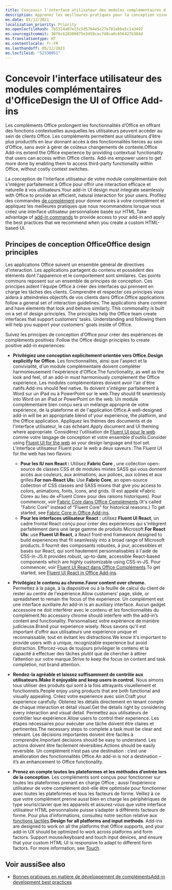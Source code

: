 ```yaml
---
title: Concevoir l'interface utilisateur des modules complémentaires d'Office
description: Apprenez les meilleures pratiques pour la conception visuelle des compléments d'Office.
ms.date: 05/12/2021
localization_priority: Priority
ms.openlocfilehash: 7b5314a07e15c5d57b4e5c27e781ebba5c1a3492
ms.sourcegitcommit: 30f6c620380075e3459cac748ca0c656427b384d
ms.translationtype: HT
ms.contentlocale: fr-FR
ms.lasthandoff: 05/12/2021
ms.locfileid: "52330051"
---
```

# <a name="design-the-ui-of-office-add-ins"></a><span data-ttu-id="1a9bb-103">Concevoir l'interface utilisateur des modules complémentaires d'Office</span><span class="sxs-lookup"><span data-stu-id="1a9bb-103">Design the UI of Office Add-ins</span></span>

<span data-ttu-id="1a9bb-p101">Les compléments Office prolongent les fonctionnalités d’Office en offrant des fonctions contextuelles auxquelles les utilisateurs peuvent accéder au sein de clients Office. Les compléments permettent aux utilisateurs d’être plus productifs en leur donnant accès à des fonctionnalités tierces au sein d’Office, sans avoir à gérer de coûteux changements de contexte.</span><span class="sxs-lookup"><span data-stu-id="1a9bb-p101">Office Add-ins extend the Office experience by providing contextual functionality that users can access within Office clients. Add-ins empower users to get more done by enabling them to access third-party functionality within Office, without costly context switches.</span></span>

<span data-ttu-id="1a9bb-106">La conception de l'interface utilisateur de votre module complémentaire doit s'intégrer parfaitement à Office pour offrir une interaction efficace et naturelle à vos utilisateurs.</span><span class="sxs-lookup"><span data-stu-id="1a9bb-106">Your add-in UI design must integrate seamlessly with Office to provide an efficient, natural interaction for your users.</span></span> <span data-ttu-id="1a9bb-107">Profitez des commandes [de complément](add-in-commands.md) pour donner accès à votre complément et appliquez les meilleures pratiques que nous recommandons lorsque vous créez une interface utilisateur personnalisée basée sur HTML.</span><span class="sxs-lookup"><span data-stu-id="1a9bb-107">Take advantage of [add-in commands](add-in-commands.md) to provide access to your add-in and apply the best practices that we recommend when you create a custom HTML-based UI.</span></span>

## <a name="office-design-principles"></a><span data-ttu-id="1a9bb-108">Principes de conception Office</span><span class="sxs-lookup"><span data-stu-id="1a9bb-108">Office design principles</span></span>

<span data-ttu-id="1a9bb-p103">Les applications Office suivent un ensemble général de directives d'interaction. Les applications partagent du contenu et possèdent des éléments dont l'apparence et le comportement sont similaires. Ces points communs reposent sur un ensemble de principes de conception. Ces principes aident l'équipe Office à créer des interfaces qui prennent en charge les tâches des clients. Comprendre et respecter ces principes vous aidera à atteindreles objectifs de vos clients dans Office.</span><span class="sxs-lookup"><span data-stu-id="1a9bb-p103">Office applications follow a general set of interaction guidelines. The applications share content and have elements that look and behave similarly. This commonality is built on a set of design principles. The principles help the Office team create interfaces that support customers’ tasks. Understanding and following them will help you support your customers’ goals inside of Office.</span></span>

<span data-ttu-id="1a9bb-114">Suivez les principes de conception d’Office pour créer des expériences de compléments positives :</span><span class="sxs-lookup"><span data-stu-id="1a9bb-114">Follow the Office design principles to create positive add-in experiences:</span></span>

- <span data-ttu-id="1a9bb-115">**Privilégiez une conception explicitement orientée vers Office.**</span><span class="sxs-lookup"><span data-stu-id="1a9bb-115">**Design explicitly for Office.**</span></span> <span data-ttu-id="1a9bb-116">Les fonctionnalités, ainsi que l'aspect et la convivialité, d'un module complémentaire doivent compléter harmonieusement l'expérience d'Office.</span><span class="sxs-lookup"><span data-stu-id="1a9bb-116">The functionality, as well as the look and feel, of an add-in must harmoniously complement the Office experience.</span></span> <span data-ttu-id="1a9bb-117">Les modules complémentaires doivent avoir l'air d'être natifs.</span><span class="sxs-lookup"><span data-stu-id="1a9bb-117">Add-ins should feel native.</span></span> <span data-ttu-id="1a9bb-118">Ils doivent s'intégrer parfaitement à Word sur un iPad ou à PowerPoint sur le web.</span><span class="sxs-lookup"><span data-stu-id="1a9bb-118">They should fit seamlessly into Word on an iPad or PowerPoint on the web.</span></span> <span data-ttu-id="1a9bb-119">Un module complémentaire bien conçu sera un mélange approprié de votre expérience, de la plateforme et de l'application Office.</span><span class="sxs-lookup"><span data-stu-id="1a9bb-119">A well-designed add-in will be an appropriate blend of your experience, the platform, and the Office application.</span></span> <span data-ttu-id="1a9bb-120">Appliquez les thèmes des documents et de l'interface utilisateur, le cas échéant.</span><span class="sxs-lookup"><span data-stu-id="1a9bb-120">Apply document and UI theming where appropriate.</span></span> <span data-ttu-id="1a9bb-121">Considérez l'utilisation de [Fluent UI pour le web](https://developer.microsoft.com/fluentui#/get-started/web) comme votre langage de conception et votre ensemble d'outils.</span><span class="sxs-lookup"><span data-stu-id="1a9bb-121">Consider using [Fluent UI for the web](https://developer.microsoft.com/fluentui#/get-started/web) as your design language and tool set.</span></span> <span data-ttu-id="1a9bb-122">L'interface utilisateur Fluent pour le web a deux saveurs :</span><span class="sxs-lookup"><span data-stu-id="1a9bb-122">The Fluent UI for the web has two flavors:</span></span>

  - <span data-ttu-id="1a9bb-123">**Pour les IU non React :** Utilisez **Fabric Core** , une collection open-source de classes CSS et de modules mixtes SASS qui vous donnent accès aux couleurs, aux animations, aux polices, aux icônes et aux grilles.</span><span class="sxs-lookup"><span data-stu-id="1a9bb-123">**For non-React UIs:** Use **Fabric Core**, an open-source collection of CSS classes and SASS mixins that give you access to colors, animations, fonts, icons, and grids.</span></span> <span data-ttu-id="1a9bb-124">(Il est appelé «Fabric Core» au lieu de «Fluent Core» pour des raisons historiques). Pour commencer, voir [Fabric Core dans Office Compléments](fabric-core.md).</span><span class="sxs-lookup"><span data-stu-id="1a9bb-124">(It's called "Fabric Core" instead of "Fluent Core" for historical reasons.) To get started, see [Fabric Core in Office Add-ins](fabric-core.md).</span></span>
  - <span data-ttu-id="1a9bb-125">**Pour les interfaces utilisateur React :** utilisez **Fluent UI React**, un cadre frontal React conçu pour créer des expériences qui s'intègrent parfaitement dans une large gamme de produits Microsoft.</span><span class="sxs-lookup"><span data-stu-id="1a9bb-125">**For React UIs:** use **Fluent UI React**, a React front-end framework designed to build experiences that fit seamlessly into a broad range of Microsoft products.</span></span> <span data-ttu-id="1a9bb-126">Il fournit des composants robustes, à jour, accessibles et basés sur React, qui sont hautement personnalisables à l'aide de CSS-in-JS.</span><span class="sxs-lookup"><span data-stu-id="1a9bb-126">It provides robust, up-to-date, accessible React-based components which are highly customizable using CSS-in-JS.</span></span> <span data-ttu-id="1a9bb-127">Pour commencer, voir [Fluent UI React dans Office Compléments](using-office-ui-fabric-react.md).</span><span class="sxs-lookup"><span data-stu-id="1a9bb-127">To get started, see [Fluent UI React in Office Add-ins](using-office-ui-fabric-react.md).</span></span>

- <span data-ttu-id="1a9bb-128">**Privilégiez le contenu au chrome.**</span><span class="sxs-lookup"><span data-stu-id="1a9bb-128">**Favor content over chrome.**</span></span> <span data-ttu-id="1a9bb-129">Permettez à la page, à la diapositive ou à la feuille de calcul du client de rester au centre de l'expérience.</span><span class="sxs-lookup"><span data-stu-id="1a9bb-129">Allow customers’ page, slide, or spreadsheet to remain the focus of the experience.</span></span> <span data-ttu-id="1a9bb-130">Un complément est une interface auxiliaire.</span><span class="sxs-lookup"><span data-stu-id="1a9bb-130">An add-in is an auxiliary interface.</span></span> <span data-ttu-id="1a9bb-131">Aucun gadget accessoire ne doit interférer avec le contenu et les fonctionnalités du complément.</span><span class="sxs-lookup"><span data-stu-id="1a9bb-131">No accessory chrome should interfere with the add-in’s content and functionality.</span></span> <span data-ttu-id="1a9bb-132">Personnalisez votre expérience de manière judicieuse.</span><span class="sxs-lookup"><span data-stu-id="1a9bb-132">Brand your experience wisely.</span></span> <span data-ttu-id="1a9bb-133">Nous savons qu'il est important d'offrir aux utilisateurs une expérience unique et reconnaissable, tout en évitant les distractions.</span><span class="sxs-lookup"><span data-stu-id="1a9bb-133">We know it's important to provide users with a unique, recognizable experience but avoid distraction.</span></span> <span data-ttu-id="1a9bb-134">Efforcez-vous de toujours privilégier le contenu et la capacité à effectuer des tâches plutôt que de chercher à attirer l’attention sur votre marque.</span><span class="sxs-lookup"><span data-stu-id="1a9bb-134">Strive to keep the focus on content and task completion, not brand attention.</span></span>

- <span data-ttu-id="1a9bb-135">**Rendez-la agréable et laissez suffisamment de contrôle aux utilisateurs.**</span><span class="sxs-lookup"><span data-stu-id="1a9bb-135">**Make it enjoyable and keep users in control.**</span></span> <span data-ttu-id="1a9bb-136">Nous aimons tous utiliser des produits qui sont à la fois attrayants visuellement et fonctionnels.</span><span class="sxs-lookup"><span data-stu-id="1a9bb-136">People enjoy using products that are both functional and visually appealing.</span></span> <span data-ttu-id="1a9bb-137">Créez votre expérience avec soin.</span><span class="sxs-lookup"><span data-stu-id="1a9bb-137">Craft your experience carefully.</span></span> <span data-ttu-id="1a9bb-138">Obtenez les détails directement en tenant compte de chaque interaction et détail visuel.</span><span class="sxs-lookup"><span data-stu-id="1a9bb-138">Get the details right by considering every interaction and visual detail.</span></span> <span data-ttu-id="1a9bb-139">Permettez aux utilisateurs de contrôler leur expérience.</span><span class="sxs-lookup"><span data-stu-id="1a9bb-139">Allow users to control their experience.</span></span> <span data-ttu-id="1a9bb-140">Les étapes nécessaires pour exécuter une tâche doivent être claires et pertinentes.</span><span class="sxs-lookup"><span data-stu-id="1a9bb-140">The necessary steps to complete a task must be clear and relevant.</span></span> <span data-ttu-id="1a9bb-141">Les décisions importantes doivent être faciles à comprendre.</span><span class="sxs-lookup"><span data-stu-id="1a9bb-141">Important decisions should be easy to understand.</span></span> <span data-ttu-id="1a9bb-142">Les actions doivent être facilement réversibles.</span><span class="sxs-lookup"><span data-stu-id="1a9bb-142">Actions should be easily reversible.</span></span> <span data-ttu-id="1a9bb-143">Un complément n’est pas une destination : c’est une amélioration des fonctionnalités Office.</span><span class="sxs-lookup"><span data-stu-id="1a9bb-143">An add-in is not a destination – it’s an enhancement to Office functionality.</span></span>

- <span data-ttu-id="1a9bb-p109">**Prenez en compte toutes les plateformes et les méthodes d’entrée lors de la conception**. Les compléments sont conçus pour fonctionner sur toutes les plateformes prenant en charge Office ; aussi l’expérience utilisateur de votre complément doit-elle être optimisée pour fonctionner avec toutes les plateformes et tous les facteurs de forme. Veillez à ce que votre complément prenne aussi bien en charge les périphériques de type souris/clavier que les appareils et assurez-vous que votre interface utilisateur HTML personnalisée puisse s’adapter à différents facteurs de forme. Pour plus d’informations, consultez notre section relative aux [fonctions tactiles](../concepts/add-in-development-best-practices.md#optimize-for-touch).</span><span class="sxs-lookup"><span data-stu-id="1a9bb-p109">**Design for all platforms and input methods**. Add-ins are designed to work on all the platforms that Office supports, and your add-in UX should be optimized to work across platforms and form factors. Support mouse/keyboard and touch input devices, and ensure that your custom HTML UI is responsive to adapt to different form factors. For more information, see [Touch](../concepts/add-in-development-best-practices.md#optimize-for-touch).</span></span> 

## <a name="see-also"></a><span data-ttu-id="1a9bb-148">Voir aussi</span><span class="sxs-lookup"><span data-stu-id="1a9bb-148">See also</span></span>

- [<span data-ttu-id="1a9bb-149">Bonnes pratiques en matière de développement de compléments</span><span class="sxs-lookup"><span data-stu-id="1a9bb-149">Add-in development best practices</span></span>](../concepts/add-in-development-best-practices.md)
